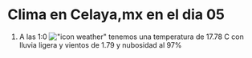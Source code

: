 # Clima en Celaya,mx en el dia 05

1. A las 1:0 !["icon weather"](http://openweathermap.org/img/w/10n.png) tenemos una temperatura de 17.78 C con lluvia ligera y  vientos de 1.79 y nubosidad al 97%
